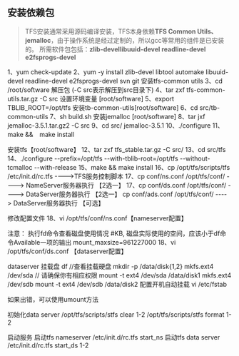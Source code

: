 ## 安装依赖包
> TFS安装通常采用源码编译安装，TFS本身依赖**TFS Common Utils、jemalloc**，由于操作系统是经过定制的，所以gcc等常用的组件是已安装的。
所需软件包包括：**zlib-devellibuuid-devel readline-devel e2fsprogs-devel**

1、yum check-update
2、yum -y install zlib-devel libtool automake libuuid-devel readline-devel e2fsprogs-devel svn git
安装tfs-common utils
3、cd /root/software
解压包 (-C src表示解压到src目录下)
4、tar zxf tfs-common-utils.tar.gz -C src
设置环境变量 [root/software]
5、export TBLIB_ROOT=/opt/tfs
安装tb-common-utils[root/software]
6、cd src/tb-common-utils
7、sh build.sh
安装jemalloc [root/software]
8、tar jxf jemalloc-3.5.1.tar.gz2 -C src
9、cd src/ jemalloc-3.5.1
10、./configure
11、make &&　make install

安装tfs【root/software】
12、tar zxf tfs_stable.tar.gz -C src/
13、cd src/tfs
14、./configure --prefix=/opt/tfs --with-tblib-root=/opt/tfs --without-tcmalloc --with-release
15、make && make install
16、cp /opt/tfs/scripts/tfs /etc/init.d/rc.tfs   ---->TFS服务控制脚本
17、cp conf/ns.conf /opt/tfs/conf/     ----> NameServer服务器执行 【2选一】
17、cp conf/ds.conf /opt/tfs/conf/     ----> DataServer服务器执行 【2选一】
cp conf/ads.conf /opt/tfs/conf/   ----> DataServer服务器执行 【可选】

修改配置文件
18、vi /opt/tfs/conf/ns.conf【nameserver配置】

   注意： 执行fd命令查看磁盘使用情况
#KB, 磁盘实际使用的空间，应该小于df命令Available一项的输出
mount_maxsize=961227000
18、vi /opt/tfs/conf/ds.conf 【dataserver配置】

dataserver 挂载盘
df     //查看挂载硬盘
mkdir -p /data/disk{1,2}
mkfs.ext4 /dev/sda // 请确保你有相应权限
mount -t ext4 /dev/sda /data/disk1
mkfs.ext4 /dev/sdb
mount -t ext4 /dev/sdb /data/disk2
配置开机自动挂载
vi /etc/fstab


如果出错，可以使用umount方法

初始化data server
/opt/tfs/scripts/stfs clear 1-2
/opt/tfs/scripts/stfs format 1-2




启动服务
启动tfs nameserver
/etc/init.d/rc.tfs start_ns
启动tfs data server
/etc/init.d/rc.tfs start_ds 1-2



